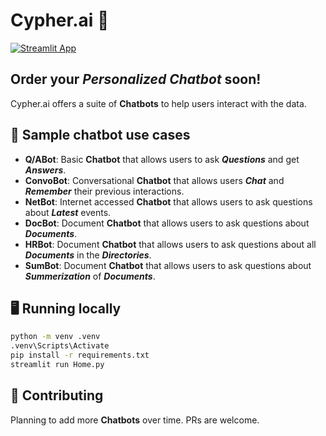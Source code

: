 # Cypher.ai 🤖

[![Streamlit App](https://static.streamlit.io/badges/streamlit_badge_black_white.svg)](https://cypher-ai.streamlit.app/)

## Order your **_Personalized Chatbot_** soon!

Cypher.ai offers a suite of **Chatbots** to help users interact with the data.

## 💬 Sample chatbot use cases

- **Q/ABot**: Basic **Chatbot** that allows users to ask **_Questions_** and get **_Answers_**.
- **ConvoBot**: Conversational **Chatbot** that allows users **_Chat_** and **_Remember_** their previous interactions.
- **NetBot**: Internet accessed **Chatbot** that allows users to ask questions about **_Latest_** events.
- **DocBot**: Document **Chatbot** that allows users to ask questions about **_Documents_**.
- **HRBot**: Document **Chatbot** that allows users to ask questions about all **_Documents_** in the **_Directories_**.
- **SumBot**: Document **Chatbot** that allows users to ask questions about **_Summerization_** of **_Documents_**.

## 🖥️ Running locally

```bash
python -m venv .venv
.venv\Scripts\Activate
pip install -r requirements.txt
streamlit run Home.py
```

## 💁 Contributing

Planning to add more **Chatbots** over time. PRs are welcome.
